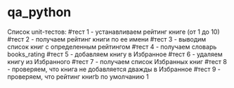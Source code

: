 # qa_python
Список unit-тестов:
#тест 1 - устанавливаем рейтинг книге (от 1 до 10)
#тест 2 - получаем рейтинг книги по ее имени
#тест 3 - выводим список книг с определенным рейтингом
#тест 4 - получаем словарь books_rating
#тест 5 - добавляем книгу в Избранное
#тест 6 - удаляем книгу из Избранного
#тест 7 - получаем список Избранных книг
#тест 8 - проверяем, что книга не добавляется дважды в Избранное
#тест 9 - проверяем, что рейтинг книгb по умолчанию 1
